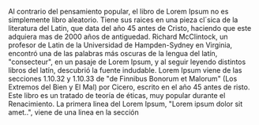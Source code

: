 Al contrario del pensamiento popular, el libro de Lorem Ipsum 
no es simplemente libro aleatorio. Tiene sus raices en una 
pieza cl´sica de la literatura del Latin, que data del año 45 
antes de Cristo, haciendo que este adquiera mas de 2000 años 
de antiguedad. Richard McClintock, un profesor de Latin de la 
Universidad de Hampden-Sydney en Virginia, encontró una de las palabras 
más oscuras de la lengua del latín, "consecteur", en
un pasaje de Lorem Ipsum, y al seguir leyendo distintos libros del latín, descubrió la fuente indudable. 
Lorem Ipsum viene de las 
secciones 1.10.32 y 1.10.33 de "de Finnibus Bonorum et Malorum" (Los 
Extremos del Bien y El Mal) por Cicero, escrito en el año 45 antes de 
risto. Este libro es un tratado de teoría de éticas, muy popular durante el Renacimiento. 
La primera linea del Lorem Ipsum, "Lorem 
ipsum dolor sit amet..", viene de una linea en la sección